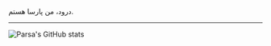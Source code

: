 درود، من پارسا هستم.

---


![Parsa's GitHub stats](https://github-readme-stats.vercel.app/api?username=ParsaKSH&show_icons=true&theme=tokyonight)
